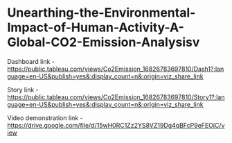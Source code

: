 # Unearthing-the-Environmental-Impact-of-Human-Activity-A-Global-CO2-Emission-Analysisv


Dashboard link - https://public.tableau.com/views/Co2Emission_16826783697810/Dash1?:language=en-US&publish=yes&:display_count=n&:origin=viz_share_link


Story link - https://public.tableau.com/views/Co2Emission_16826783697810/Story1?:language=en-US&publish=yes&:display_count=n&:origin=viz_share_link


Video demonstration link - https://drive.google.com/file/d/15wH0RC1Zz2YS8VZ19Dg4qBFcP9eFEOjC/view

